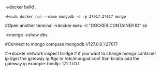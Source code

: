 ->docker build .

->`sudo docker run --name mongodb -d -p 27017:27017 mongo`

#Open another terminal
->docker exec -it "DOCKER CONTAINER ID" sh

->mongo
->show dbs

#Connect to mongo compass
mongodb://127.0.0.1:27017

#->docker network inspect bridge # if you want to change mongo cantainer ip
#get the gateway ip
#go to /etc/mongod.conf
#on bindIp add the gateway ip example:     bindIp: 172.17.0.1